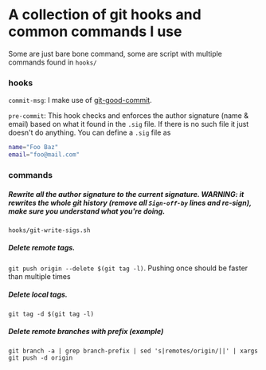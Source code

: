 # A collection of git hooks and common commands I use

Some are just bare bone command, some are script with multiple commands found in
`hooks/`

### hooks

`commit-msg`: I make use of
[git-good-commit](https://github.com/tommarshall/git-good-commit).

`pre-commit`: This hook checks and enforces the author signature (name & email)
based on what it found in the `.sig` file. If there is no such file it just
doesn't do anything. You can define a `.sig` file as

```sh
name="Foo Baz"
email="foo@mail.com"
```

### commands

##### Rewrite all the author signature to the current signature. WARNING: it rewrites the whole git history (remove all `Sign-off-by` lines and re-sign), make sure you understand what you're doing.

`hooks/git-write-sigs.sh`

##### Delete remote tags.

`git push origin --delete $(git tag -l)`. Pushing once should be faster than
multiple times

##### Delete local tags.

`git tag -d $(git tag -l)`

##### Delete remote branches with prefix (example)

`git branch -a | grep branch-prefix | sed 's|remotes/origin/||' | xargs git push -d origin`

